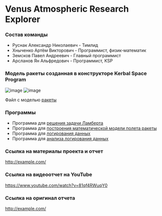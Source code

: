 # Venus Atmospheric Research Explorer
### **Состав команды**

- Руснак Александр Николаевич - Тимлид
- Хныченко Артём Викторович - Программист, физик-математик 
- Земсков Павел Андреевич - Главный программист
- Арсланов Ян Альфредович - Программист, KSP

### **Модель ракеты созданная в конструкторе Kerbal Space Program**
![image](https://github.com/zmskvxd/Kerbal-Project/assets/154624315/6c1554b7-ba9e-4220-beb5-726a2b486878)
![image](https://github.com/zmskvxd/Kerbal-Project/assets/154624315/13c35a3d-8642-4c78-b4b5-1f1af8c5f13c)



Файл с моделью [ракеты](https://github.com/zmskvxd/Kerbal-Project/blob/main/Falcon_9.craft)

### **Программы**

- Программа для [решения задачи Ламберта](https://github.com/zmskvxd/Kerbal-Project/blob/main/Programming/Topics/Lambert's%20problem.md)
- Программа для [построения математической модели полета ракеты](https://github.com/zmskvxd/Kerbal-Project/blob/main/Programming/Topics/Math%20model.md)
- Программа для [логирования данных](https://github.com/zmskvxd/Kerbal-Project/blob/main/Programming/Topics/Logging.md)
- Программа для [анализа логирования данных](https://github.com/zmskvxd/Kerbal-Project/blob/main/Programming/Topics/Analyzing%20logging.md)

### **Ссылка на материалы проекта и отчет**

<http://example.com/>

### **Ссылка на видеоотчет на YouTube**

<https://www.youtube.com/watch?v=81qf4RWuqY0>

### **Ссылка на оригинал отчета**

<http://example.com/>

